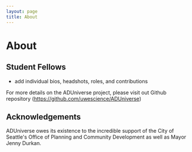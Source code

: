 ```yaml
---
layout: page
title: About
---
```


# About

## Student Fellows
- add individual bios, headshots, roles, and contributions



For more details on the ADUniverse project, please visit out Github repository (https://github.com/uwescience/ADUniverse)

## Acknowledgements

ADUniverse owes its existence to the incredible support of the City of Seattle's Office of Planning and Community Development as well as Mayor Jenny Durkan.  

